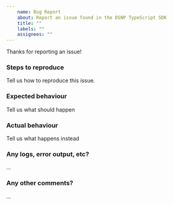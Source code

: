 ```yaml
---
    name: Bug Report
    about: Report an issue found in the DSNP TypeScript SDK
    title: ""
    labels: ""
    assignees: ""
---
```

Thanks for reporting an issue!

### Steps to reproduce
Tell us how to reproduce this issue.

### Expected behaviour
Tell us what should happen

### Actual behaviour
Tell us what happens instead

### Any logs, error output, etc?
...

### Any other comments?
...
